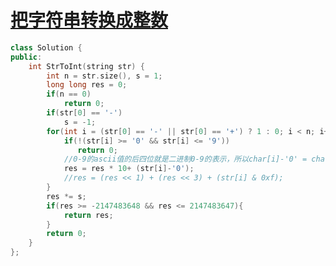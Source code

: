 # [把字符串转换成整数](https://www.nowcoder.com/practice/1277c681251b4372bdef344468e4f26e?tpId=13&tqId=11202&tPage=3&rp=3&ru=/ta/coding-interviews&qru=/ta/coding-interviews/question-ranking)

```c++
class Solution {
public:
    int StrToInt(string str) {
        int n = str.size(), s = 1;
        long long res = 0;
        if(n == 0)
            return 0;
        if(str[0] == '-')
            s = -1;
        for(int i = (str[0] == '-' || str[0] == '+') ? 1 : 0; i < n; i++){
            if(!(str[i] >= '0' && str[i] <= '9'))
               return 0;
            //0-9的ascii值的后四位就是二进制0-9的表示，所以char[i]-'0' = char[i]& oxf(1111)
            res = res * 10+ (str[i]-'0');
            //res = (res << 1) + (res << 3) + (str[i] & 0xf);
        }
        res *= s;
        if(res >= -2147483648 && res <= 2147483647){
            return res;
        }
        return 0;
    }
};
```


